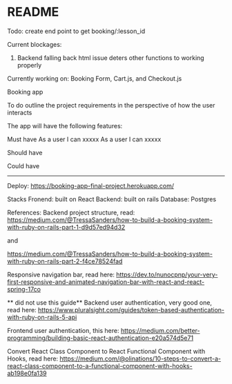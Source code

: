 # README

Todo:
create end point to get booking/:lesson_id

Current blockages:

1. Backend falling back html issue deters other functions to working properly

Currently working on:
Booking Form,
Cart.js, and
Checkout.js

Booking app

To do outline the project requirements in the perspective of how the user interacts

The app will have the following features:

Must have
As a user I can xxxxx
As a user I can xxxxx

Should have

Could have

---

Deploy: https://booking-app-final-project.herokuapp.com/

Stacks
Fronend: built on React
Backend: built on rails
Database: Postgres

References:
Backend project structure, read:
https://medium.com/@TressaSanders/how-to-build-a-booking-system-with-ruby-on-rails-part-1-d9d57ed94d32

and

https://medium.com/@TressaSanders/how-to-build-a-booking-system-with-ruby-on-rails-part-2-f4ce78524fad

Responsive navigation bar, read here: https://dev.to/nunocpnp/your-very-first-responsive-and-animated-navigation-bar-with-react-and-react-spring-17co

** did not use this guide** Backend user authentication, very good one, read here: https://www.pluralsight.com/guides/token-based-authentication-with-ruby-on-rails-5-api

Frontend user authentication, this here: https://medium.com/better-programming/building-basic-react-authentication-e20a574d5e71

Convert React Class Component to React Functional Component with Hooks, read here: https://medium.com/@olinations/10-steps-to-convert-a-react-class-component-to-a-functional-component-with-hooks-ab198e0fa139
